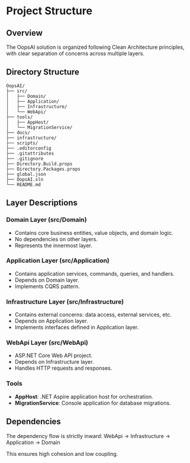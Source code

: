 # Project Structure

## Overview

The OopsAI solution is organized following Clean Architecture principles, with clear separation of concerns across multiple layers.

## Directory Structure

```
OopsAI/
├── src/
│   ├── Domain/
│   ├── Application/
│   ├── Infrastructure/
│   └── WebApi/
├── tools/
│   ├── AppHost/
│   └── MigrationService/
├── docs/
├── infrastructure/
├── scripts/
├── .editorconfig
├── .gitattributes
├── .gitignore
├── Directory.Build.props
├── Directory.Packages.props
├── global.json
├── OopsAI.sln
└── README.md
```

## Layer Descriptions

### Domain Layer (src/Domain)
- Contains core business entities, value objects, and domain logic.
- No dependencies on other layers.
- Represents the innermost layer.

### Application Layer (src/Application)
- Contains application services, commands, queries, and handlers.
- Depends on Domain layer.
- Implements CQRS pattern.

### Infrastructure Layer (src/Infrastructure)
- Contains external concerns: data access, external services, etc.
- Depends on Application layer.
- Implements interfaces defined in Application layer.

### WebApi Layer (src/WebApi)
- ASP.NET Core Web API project.
- Depends on Infrastructure layer.
- Handles HTTP requests and responses.

### Tools
- **AppHost**: .NET Aspire application host for orchestration.
- **MigrationService**: Console application for database migrations.

## Dependencies

The dependency flow is strictly inward:
WebApi → Infrastructure → Application → Domain

This ensures high cohesion and low coupling.